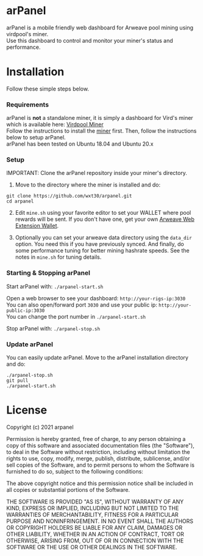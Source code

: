 # arPanel
arPanel is a mobile friendly web dashboard for Arweave pool mining using virdpool's miner.  
Use this dashboard to control and monitor your miner's status and performance.

# Installation
Follow these simple steps below.

### Requirements
arPanel is **not** a standalone miner, it is simply a dashboard for Vird's miner which is available here: [Virdpool Miner](https://github.com/virdpool/miner)  
Follow the instructions to install the [miner](https://github.com/virdpool/miner) first. Then, follow the instructions below to setup arPanel.  
arPanel has been tested on Ubuntu 18.04 and Ubuntu 20.x

### Setup
IMPORTANT: Clone the arPanel repository inside your miner's directory.  
1) Move to the directory where the miner is installed and do:  
```
git clone https://github.com/wxt30/arpanel.git
cd arpanel
```
2) Edit `mine.sh` using your favorite editor to set your WALLET where pool rewards will be sent. If you don't have one, get your own [Arweave Web Extension Wallet](https://docs.arweave.org/info/wallets/arweave-web-extension-wallet).

3) Optionally you can set your arweave data directory using the `data_dir` option. You need this if you have previously synced. And finally, do some performance tuning for better mining hashrate speeds. See the notes in `mine.sh` for tuning details.

### Starting & Stopping arPanel
Start arPanel with: `./arpanel-start.sh`  

Open a web browser to see your dashboard: `http://your-rigs-ip:3030`  
You can also open/forward port `3030` and use your public ip: `http://your-public-ip:3030`  
You can change the port number in `./arpanel-start.sh`  

Stop arPanel with: `./arpanel-stop.sh`

### Update arPanel
You can easily update arPanel. Move to the arPanel installation directory and do:
```
./arpanel-stop.sh
git pull
./arpanel-start.sh
```

# License
Copyright (c) 2021 arpanel

Permission is hereby granted, free of charge, to any person obtaining a copy of this software and associated documentation files (the "Software"), to deal in the Software without restriction, including without limitation the rights to use, copy, modify, merge, publish, distribute, sublicense, and/or sell copies of the Software, and to permit persons to whom the Software is furnished to do so, subject to the following conditions:

The above copyright notice and this permission notice shall be included in all copies or substantial portions of the Software.

THE SOFTWARE IS PROVIDED "AS IS", WITHOUT WARRANTY OF ANY KIND, EXPRESS OR IMPLIED, INCLUDING BUT NOT LIMITED TO THE WARRANTIES OF MERCHANTABILITY, FITNESS FOR A PARTICULAR PURPOSE AND NONINFRINGEMENT. IN NO EVENT SHALL THE AUTHORS OR COPYRIGHT HOLDERS BE LIABLE FOR ANY CLAIM, DAMAGES OR OTHER LIABILITY, WHETHER IN AN ACTION OF CONTRACT, TORT OR OTHERWISE, ARISING FROM, OUT OF OR IN CONNECTION WITH THE SOFTWARE OR THE USE OR OTHER DEALINGS IN THE SOFTWARE.
